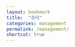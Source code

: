```yaml
---
layout: bookmark
title:  "관리"
categories: management
permalink: /management/
shortcut: true
---
```

